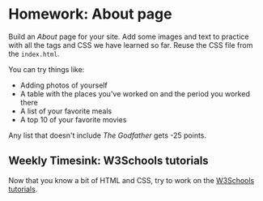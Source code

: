 Homework: About page
====================

Build an _About_ page for your site.
Add some images and text to practice with all the tags
and CSS we have learned so far.
Reuse the CSS file from the `index.html`.

You can try things like:
- Adding photos of yourself
- A table with the places you've worked on and the period you worked there
- A list of your favorite meals
- A top 10 of your favorite movies

Any list that doesn't include _The Godfather_ gets -25 points.


Weekly Timesink: W3Schools tutorials
------------------------------------

Now that you know a bit of HTML and CSS, try to work on the
[W3Schools tutorials](http://www.w3schools.com/).
